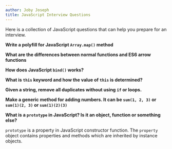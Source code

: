 ```yaml
---
author: Joby Joseph
title: JavaScript Interview Questions
---
```


Here is a collection of JavaScript questions that can help you prepare for an interview.

**Write a polyfill for JavaScript `Array.map()` method**

**What are the differences between normal functions and ES6 arrow functions**

**How does JavaScript `bind()` works?**

**What is `this` keyword and how the value of `this` is determined?**

**Given a string, remove all duplicates without using `if` or loops.**

**Make a generic method for adding numbers. It can be `sum(1, 2, 3)` or `sum(1)(2, 3)` or `sum(1)(2)(3)`**

**What is a `prototype` in JavaScript? Is it an object, function or something else?**

`prototype` is a property in JavaScript constructor function. The `property` object contains properties and methods which are inherited by instance objects.

